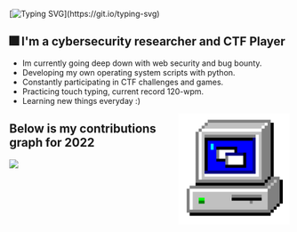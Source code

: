 
[![Typing SVG](https://readme-typing-svg.herokuapp.com?font=Kanit&size=27&duration=3000&pause=600&color=53FFF5&background=FFFFFF00&width=435&lines=What's+up+!+My+name+is+Slava.;I+hope+you+enjoy+your+stay+here.)](https://git.io/typing-svg)



## 🎆 I'm a cybersecurity researcher and CTF Player
* Im currently going deep down with web security and bug bounty.
* Developing my own operating system scripts with python.
* Constantly participating in CTF challenges and games.
* Practicing touch typing, current record 120-wpm.
* Learning new things everyday :)
<img height="200" width="200" align="right" src="https://github.com/0x157/0x157/blob/main/computer.gif" > 

## Below is my contributions graph for 2022

<img src = https://github.com/0x157/0x157/blob/output/contrib-snek-yami.svg >

